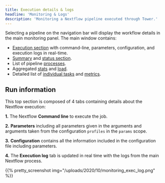 ```yaml
---
title: Execution details & logs
headline: 'Monitoring & Logs'
description: 'Monitoring a Nextflow pipeline executed through Tower.'
---
```


Selecting a pipeline on the navigation bar will display the workflow details in the main monitoring panel. The main window contains:

* [Execution section](#run-information) with command-line, parameters, configuration, and execution logs in real-time.
* [Summary](/docs/monitoring/summary/) and [status section](/docs/monitoring/summary/).
* List of pipeline [processes](/docs/monitoring/processes/).
* Aggregated [stats](/docs/monitoring/aggregate_stats/) and [load](/docs/monitoring/aggregate_stats/#load-and-utilization).
* Detailed list of [individual tasks](/docs/monitoring/tasks/#task-table) and [metrics](/docs/monitoring/tasks/#resource-metrics).

## Run information

This top section is composed of 4 tabs containing details about the Nextflow execution:

**1.** The Nextflow **Command line** to execute the job.

**2.** **Parameters** including all parameters given in the arguments and arguments taken from the configuration `profiles` in the `params` scope.

**3.** **Configuration** contains all the information included in the configuration file including parameters.

**4.** The **Execution log** tab is updated in real time with the logs from the main Nextflow process.

{{% pretty_screenshot img="/uploads/2020/10/monitoring_exec_log.png" %}}

<br>
